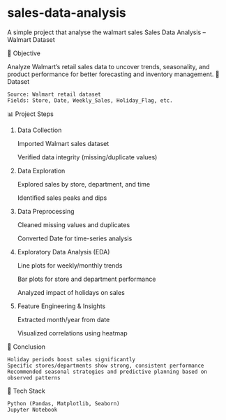 # sales-data-analysis
A simple project that analyse the walmart sales 
Sales Data Analysis – Walmart Dataset


📌 Objective

Analyze Walmart’s retail sales data to uncover trends, seasonality, and product performance for better forecasting and inventory management.
📂 Dataset

    Source: Walmart retail dataset
    Fields: Store, Date, Weekly_Sales, Holiday_Flag, etc.

📊 Project Steps
1. Data Collection

    Imported Walmart sales dataset
   
    Verified data integrity (missing/duplicate values)
   

3. Data Exploration

    Explored sales by store, department, and time
   
    Identified sales peaks and dips
   

5. Data Preprocessing

    Cleaned missing values and duplicates
   
    Converted Date for time-series analysis
   

7. Exploratory Data Analysis (EDA)

    Line plots for weekly/monthly trends
   
    Bar plots for store and department performance
   
    Analyzed impact of holidays on sales
   

9. Feature Engineering & Insights

    Extracted month/year from date
   
    Visualized correlations using heatmap
   

📌 Conclusion

    Holiday periods boost sales significantly
    Specific stores/departments show strong, consistent performance
    Recommended seasonal strategies and predictive planning based on observed patterns

🧠 Tech Stack

    Python (Pandas, Matplotlib, Seaborn)
    Jupyter Notebook

